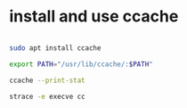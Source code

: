 # install and use ccache

```bash

sudo apt install ccache

export PATH="/usr/lib/ccache/:$PATH"

ccache --print-stat

strace -e execve cc

```
